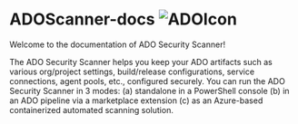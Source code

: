 # ADOScanner-docs ![ADOIcon](../Images/ADOIcon.png)
Welcome to the documentation of ADO Security Scanner!

The ADO Security Scanner helps you keep your ADO artifacts such as various org/project settings, build/release configurations, service connections, agent pools, etc., configured securely. You can run the ADO Security Scanner in 3 modes: 
(a) standalone in a PowerShell console
(b) in an ADO pipeline via a marketplace extension 
(c) as an Azure-based containerized automated scanning solution.
